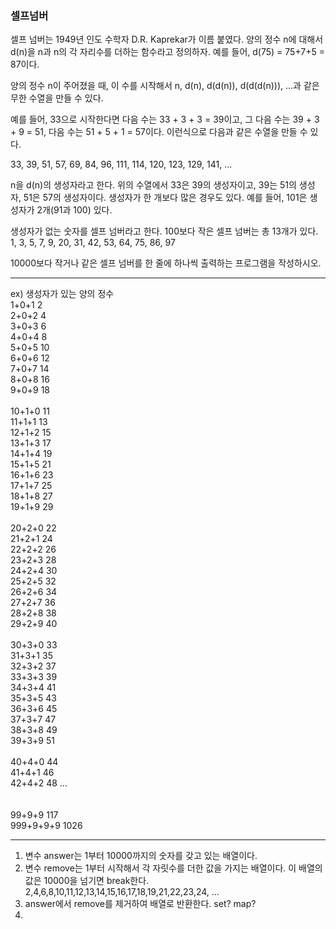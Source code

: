 ### 셀프넘버

셀프 넘버는 1949년 인도 수학자 D.R. Kaprekar가 이름 붙였다. 양의 정수 n에 대해서 d(n)을 n과 n의 각 자리수를 더하는 함수라고 정의하자. 예를 들어, d(75) = 75+7+5 = 87이다.

양의 정수 n이 주어졌을 때, 이 수를 시작해서 n, d(n), d(d(n)), d(d(d(n))), ...과 같은 무한 수열을 만들 수 있다. 

예를 들어, 33으로 시작한다면 다음 수는 33 + 3 + 3 = 39이고, 그 다음 수는 39 + 3 + 9 = 51, 다음 수는 51 + 5 + 1 = 57이다. 이런식으로 다음과 같은 수열을 만들 수 있다.

33, 39, 51, 57, 69, 84, 96, 111, 114, 120, 123, 129, 141, ...

n을 d(n)의 생성자라고 한다. 위의 수열에서 33은 39의 생성자이고, 39는 51의 생성자, 51은 57의 생성자이다. 생성자가 한 개보다 많은 경우도 있다. 예를 들어, 101은 생성자가 2개(91과 100) 있다. 

생성자가 없는 숫자를 셀프 넘버라고 한다. 100보다 작은 셀프 넘버는 총 13개가 있다. 1, 3, 5, 7, 9, 20, 31, 42, 53, 64, 75, 86, 97

10000보다 작거나 같은 셀프 넘버를 한 줄에 하나씩 출력하는 프로그램을 작성하시오.


----

ex) 생성자가 있는 양의 정수 </br>
1+0+1 2 </br>
2+0+2 4 </br>
3+0+3 6 </br>
4+0+4 8 </br>
5+0+5 10 </br>
6+0+6 12 </br>
7+0+7 14 </br>
8+0+8 16 </br>
9+0+9 18 </br>
</br>
10+1+0 11 </br>
11+1+1 13 </br>
12+1+2 15 </br>
13+1+3 17 </br>
14+1+4 19 </br>
15+1+5 21 </br>
16+1+6 23 </br>
17+1+7 25 </br>
18+1+8 27 </br>
19+1+9 29 </br>
 </br>
20+2+0 22 </br>
21+2+1 24 </br>
22+2+2 26 </br>
23+2+3 28 </br>
24+2+4 30 </br>
25+2+5 32 </br>
26+2+6 34 </br>
27+2+7 36 </br>
28+2+8 38 </br>
29+2+9 40 </br>
 </br>
30+3+0 33 </br>
31+3+1 35 </br>
32+3+2 37 </br>
33+3+3 39 </br>
34+3+4 41 </br>
35+3+5 43 </br>
36+3+6 45 </br>
37+3+7 47 </br>
38+3+8 49 </br>
39+3+9 51 </br>
</br>
40+4+0 44 </br>
41+4+1 46 </br>
42+4+2 48 … </br>
 </br>
 </br>
99+9+9 117 </br>
999+9+9+9 1026 </br>

---

1. 변수 answer는 1부터 10000까지의 숫자를 갖고 있는 배열이다.
2. 변수 remove는 1부터 시작해서 각 자릿수를 더한 값을 가지는 배열이다. 이 배열의 값은 10000을 넘기면 break한다. 2,4,6,8,10,11,12,13,14,15,16,17,18,19,21,22,23,24, …
3. answer에서 remove를 제거하여 배열로 반환한다. set? map?
3. 
